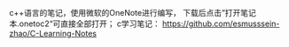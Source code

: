 c++语言的笔记，使用微软的OneNote进行编写，
下载后点击”打开笔记本.onetoc2“可直接全部打开；
c学习笔记：
https://github.com/esmusssein-zhao/C-Learning-Notes

